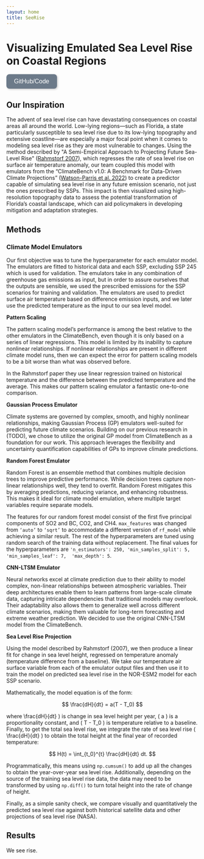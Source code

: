 ```yaml
---
layout: home
title: SeeRise
---
```


# Visualizing Emulated Sea Level Rise on Coastal Regions

<a href="https://github.com/zoeludena/SeeRise" target="_blank">
    <button style="background-color: #6C7A89; color: white; border: none; padding: 10px 20px; 
               border-radius: 8px; font-size: 16px; cursor: pointer; transition: 0.3s; 
               box-shadow: 2px 2px 5px rgba(0, 0, 0, 0.2);"
                onmouseover="this.style.backgroundColor='#5A6978'; this.style.transform='scale(1.05)';" 
                onmouseout="this.style.backgroundColor='#6C7A89'; this.style.transform='scale(1)';"
                onmousedown="this.style.backgroundColor='#485563'; this.style.transform='scale(0.95)';"
                onmouseup="this.style.backgroundColor='#5A6978'; this.style.transform='scale(1.05)';">
            GitHub/Code
    </button>
</a>

## Our Inspiration

The advent of sea level rise can have devastating consequences on coastal areas all around the world.  Low-lying regions—such as Florida, a state particularly susceptible to sea level rise due to its low-lying topography and extensive coastline—are especially a major focal point when it comes to modeling sea level rise as they are most vulnerable to changes. Using the method described by "A Semi-Empirical Approach to Projecting Future Sea-Level Rise" ([Rahmstorf 2007](https://www.pik-potsdam.de/~stefan/Publications/Nature/rahmstorf_science_2007.pdf)), which regresses the rate of sea level rise on surface air temperature anomaly, our team coupled this model with emulators from the “ClimateBench v1.0: A Benchmark for Data-Driven Climate Projections” ([Watson-Parris et al. 2022](https://agupubs.onlinelibrary.wiley.com/doi/10.1029/2021MS002954)) to create a predictor capable of simulating sea level rise in any future emission scenario, not just the ones prescribed by SSPs. This impact is then visualized using high-resolution topography data to assess the potential transformation of Florida’s coastal landscape, which can aid policymakers in developing mitigation and adaptation strategies.

## Methods

### Climate Model Emulators

Our first objective was to tune the hyperparameter for each emulator model. The emulators are fitted to historical data and each SSP, excluding SSP 245 which is used for validation. The emulators take in any combination of greenhouse gas emissions as input, but in order to assure ourselves that the outputs are sensible, we used the prescribed emissions for the SSP scenarios for training and validation. The emulators are used to predict surface air temperature based on difference emission inputs, and we later use the predicted temperature as the input to our sea level model.

**Pattern Scaling**

The pattern scaling model’s performance is among the best relative to the other emulators in the ClimateBench, even though it is only based on a series of linear regressions. This model is limited by its inability to capture nonlinear relationships. If nonlinear relationships are present in different climate model runs, then we can expect the error for pattern scaling models to be a bit worse than what was observed before.

In the Rahmstorf paper they use linear regression trained on historical temperature and the difference between the predicted temperature and the average. This makes our pattern scaling emulator a fantastic one-to-one comparison.

**Gaussian Process Emulator**

Climate systems are governed by complex, smooth, and highly nonlinear relationships, making Gaussian Process (GP) emulators well-suited for predicting future climate scenarios. Building on our previous research in (TODO), we chose to utilize the original GP model from ClimateBench as a foundation for our work. This approach leverages the flexibility and uncertainty quantification capabilities of GPs to improve climate predictions.

**Random Forest Emulator**

Random Forest is an ensemble method that combines multiple decision trees to improve predictive performance. While decision trees capture non-linear relationships well, they tend to overfit. Random Forest mitigates this by averaging predictions, reducing variance, and enhancing robustness. This makes it ideal for climate model emulation, where multiple target variables require separate models.

The features for our random forest model consist of the first five
principal components of SO2 and BC, CO2, and CH4. `max_features` was changed from `‘auto’` to `‘sqrt’` to accommodate a different version of `rf_model` while achieving a similar result. The rest of the hyperparameters are tuned using random search of the training data without replacement. The final values for the hyperparameters are `'n_estimators': 250, 'min_samples_split': 5, 'min_samples_leaf': 7,  'max_depth': 5`.

**CNN-LTSM Emulator**

Neural networks excel at climate prediction due to their ability to model complex, non-linear relationships between atmospheric variables. Their deep architectures enable them to learn patterns from large-scale climate data, capturing intricate dependencies that traditional models may overlook. Their adaptability also allows them to generalize well across different climate scenarios, making them valuable for long-term forecasting and extreme weather prediction. We decided to use the original CNN-LTSM model from the ClimateBench.

**Sea Level Rise Projection**

Using the model described by Rahmstorf (2007), we then produce a linear fit for change in sea level height, regressed on temperature anomaly (temperature difference from a baseline). We take our temperature air surface variable from each of the emulator output files and then use it to train the model on predicted sea level rise in the NOR-ESM2 model for each SSP scenario.

Mathematically, the model equation is of the form:

$$
\frac{dH}{dt} = a(T - T_0)
$$

where  \frac{dH}{dt} \) is change in sea level height per year, \( a \) is a proportionality constant, and \( T - T_0 \) is temperature relative to a baseline. Finally, to get the total sea level rise, we integrate the rate of sea level rise \( \frac{dH}{dt} \) to obtain the total height at the final year of recorded temperature:

$$
H(t) = \int_{t_0}^{t} \frac{dH}{dt} dt.
$$

Programmatically, this means using `np.cumsum()` to add up all the changes to obtain the year-over-year sea level rise. Additionally, depending on the source of the training sea level rise data, the data may need to be transformed by using `np.diff()` to turn total height into the rate of change of height.

Finally, as a simple sanity check, we compare visually and quantitatively the predicted sea level rise against both historical satellite data and other projections of sea level rise (NASA).


## Results

We see rise.

<script type="text/javascript" async 
  src="https://polyfill.io/v3/polyfill.min.js?features=es6"></script>
<script type="text/javascript" async 
  id="MathJax-script" 
  src="https://cdn.jsdelivr.net/npm/mathjax@3/es5/tex-mml-chtml.js">
</script>
<script>
  window.MathJax = {
    tex: {
      inlineMath: [['$', '$'], ['\\(', '\\)']],
      displayMath: [['$$', '$$'], ['\\[', '\\]']]
    },
    svg: {
      fontCache: 'global'
    }
  };
</script>

